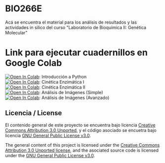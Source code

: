 # BIO266E
Acá se encuentra el material para los análisis de resultados y las actividades in silico del curso "Laboratorio de Bioquímica II: Genética Molecular"

# Link para ejecutar cuadernillos en Google Colab

[![Open In Colab](https://colab.research.google.com/assets/colab-badge.svg)](https://colab.research.google.com/github/AlejoArav/BIO266E/blob/master/GoogleColab/Introduccion_a_Python_BIO266E_gcolab.ipynb): Introducción a Python  
[![Open In Colab](https://colab.research.google.com/assets/colab-badge.svg)](https://colab.research.google.com/github/AlejoArav/BIO266E/blob/master/GoogleColab/Cinetica_Enzimatica_1_BIO266E_gcolab.ipynb): Cinética Enzimática I  
[![Open In Colab](https://colab.research.google.com/assets/colab-badge.svg)](https://colab.research.google.com/github/AlejoArav/BIO266E/blob/master/GoogleColab/Cinetica_Enzimatica_2_BIO266E_gcolab.ipynb): Cinética Enzimática II  
[![Open In Colab](https://colab.research.google.com/assets/colab-badge.svg)](https://colab.research.google.com/github/AlejoArav/BIO266E/blob/master/GoogleColab/analisis_imagenes_simple_BIO266E_gcolab.ipynb): Análisis de Imágenes (Simple)  
[![Open In Colab](https://colab.research.google.com/assets/colab-badge.svg)](https://colab.research.google.com/github/AlejoArav/BIO266E/blob/master/GoogleColab/analisis_imagenes_avanzado_BIO266E_gcolab.ipynb): Análisis de Imágenes (Avanzado)  

## Licencia / License
El contenido general de este proyecto se encuentra bajo licencia [Creative Commons Attribution 3.0 Unported](https://creativecommons.org/licenses/by/3.0/), y el código asociado se encuetra bajo licencia [GNU General Public License v3.0](LICENSE.md).

The general content of this project is licensed under the [Creative Commons Attribution 3.0 Unported license](https://creativecommons.org/licenses/by/3.0/), and the asociated source code is licensed under the [GNU General Public License v3.0](LICENSE.md).  
